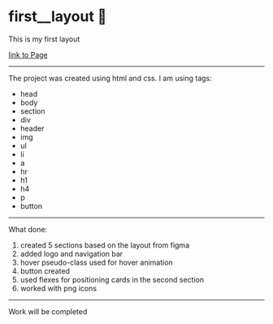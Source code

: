 # first__layout 🎉

This is my first layout

[link to Page](https://katerinashpilevskaya.github.io/first__layout/)

***
The project was created using html and css. I am using tags:
+ head
+ body
+ section
+ div
+ header
+ img
+ ul
+ li
+ a
+ hr
+ h1
+ h4
+ p
+ button

***

What done:
1. created 5 sections based on the layout from figma
2. added logo and navigation bar
3. hover pseudo-class used for hover animation
4. button created
5. used flexes for positioning cards in the second section
6. worked with png icons

***
Work will be completed




 
